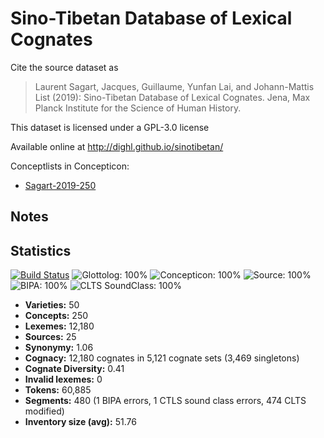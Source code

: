 # Sino-Tibetan Database of Lexical Cognates

Cite the source dataset as

> Laurent Sagart, Jacques, Guillaume, Yunfan Lai, and Johann-Mattis List (2019): Sino-Tibetan Database of Lexical Cognates. Jena, Max Planck Institute for the Science of Human History.

This dataset is licensed under a GPL-3.0 license

Available online at http://dighl.github.io/sinotibetan/


Conceptlists in Concepticon:
- [Sagart-2019-250](https://concepticon.clld.org/contributions/Sagart-2019-250)
## Notes




## Statistics


[![Build Status](https://travis-ci.org/lexibank/sagartst.svg?branch=master)](https://travis-ci.org/lexibank/sagartst)
![Glottolog: 100%](https://img.shields.io/badge/Glottolog-100%25-brightgreen.svg "Glottolog: 100%")
![Concepticon: 100%](https://img.shields.io/badge/Concepticon-100%25-brightgreen.svg "Concepticon: 100%")
![Source: 100%](https://img.shields.io/badge/Source-100%25-brightgreen.svg "Source: 100%")
![BIPA: 100%](https://img.shields.io/badge/BIPA-100%25-brightgreen.svg "BIPA: 100%")
![CLTS SoundClass: 100%](https://img.shields.io/badge/CLTS%20SoundClass-100%25-brightgreen.svg "CLTS SoundClass: 100%")

- **Varieties:** 50
- **Concepts:** 250
- **Lexemes:** 12,180
- **Sources:** 25
- **Synonymy:** 1.06
- **Cognacy:** 12,180 cognates in 5,121 cognate sets (3,469 singletons)
- **Cognate Diversity:** 0.41
- **Invalid lexemes:** 0
- **Tokens:** 60,885
- **Segments:** 480 (1 BIPA errors, 1 CTLS sound class errors, 474 CLTS modified)
- **Inventory size (avg):** 51.76